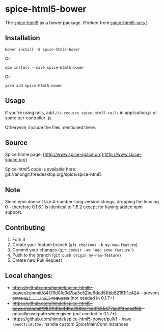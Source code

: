 # spice-html5-bower

The [spice-html5](/www.spice-space.com) as a bower package. (Forked from [spice-html5-rails](https://github.com/abenari/spice-html5-rails).)


## Installation

    bower install -S spice-html5-bower

Or

    npm install --save spice-html5-bower

Or

    yarn add spice-html5-bower


## Usage

If you're using rails, add `//= require spice-html5-rails` in application.js or some per-controller .js.

Otherwise, include the files mentioned there.


## Source

Spice home page: [http://www.spice-space.org](http://www.spice-space.org)

Spice-html5 code is available here: git://anongit.freedesktop.org/spice/spice-html5


## Note

Since npm doesn't like 4-number-long version strings, dropping the leading 0 - therefore 0.1.6.1 is identical to 1.6.2 except for having added npm support.


## Contributing

1. Fork it
2. Create your feature branch (`git checkout -b my-new-feature`)
3. Commit your changes (`git commit -am 'Add some feature'`)
4. Push to the branch (`git push origin my-new-feature`)
5. Create new Pull Request


## Local changes:

   * ~~https://github.com/himdel/spice-html5-bower/commit/84f79d0fc0d7ba5e52be6dcd5ffbb82151f1e424 - prevent extra `GET .../null` requests~~ (not needed in 0.1.7+)
   * ~~https://github.com/himdel/spice-html5-bower/commit/9821140d4d6c2980c7cc0fc55477ae2f3eeedf69 - actually use path when given~~ (not needed in 0.1.7+)
   * https://github.com/himdel/spice-html5-bower/pull/1 - have `sendCtrlAltDel` handle custom SpiceMainConn instances
